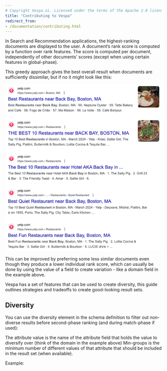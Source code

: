 ```yaml
---
# Copyright Vespa.ai. Licensed under the terms of the Apache 2.0 license. See LICENSE in the project root.
title: "Contributing to Vespa"
redirect_from:
- /documentation/contributing.html
---
```


In Search and Recommendation applications, the highest-ranking documents are displayed to the user.
A document’s rank score is computed by a function over rank features.
The score is computed per document, independently of other documents’ scores
(except when using certain features in global-phase).

This greedy approach gives the best overall result when documents are sufficiently dissimilar,
but if no it might look like this:

![Result diversity example](/assets/img/diversity-1.png)

This can be improved by preferring some less similar documents even though they produce a lower individual rank score,
which can usually be done by using the value of a field to create variation - like a domain field in the example above.

Vespa has a set of features that can be used to create diversity,
this guide outlines strategies and tradeoffs to create good-looking result sets.



## Diversity
You can use the diversity element in the schema definition to filter out non-diverse results before second-phase ranking
(and during match-phase if used):

The attribute value is the name of the attribute field that holds the value to diversify over (think of the domain in the example above)
Min-groups is the minimum number of different values of that attribute that should be included in the result set (when available).

Example:

